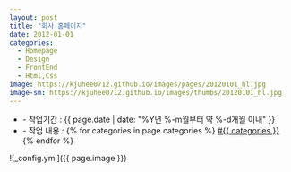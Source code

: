 ```yaml
---
layout: post
title: "회사 홈페이지"
date: 2012-01-01
categories:
  - Homepage
  - Design
  - FrontEnd
  - Html,Css
image: https://kjuhee0712.github.io/images/pages/20120101_hl.jpg
image-sm: https://kjuhee0712.github.io/images/thumbs/20120101_hl.jpg
---
```


<ul class="inform">
	<li class="preview__date" itemprop="datePublished" datetime="{{ page.date | date_to_xmlschema }}">- 작업기간 : {{ page.date | date: "%Y년 %-m월부터 약 %-d개월 이내" }}</li>
	<li class="preview__catetory" itemprop="catetory">- 작업 내용 :
		{% for categories in page.categories %}
           <a href="/category/{{ categories }}/">#{{ categories }}</a>     
      	{% endfor %}</li>
</ul>

![_config.yml]({{ page.image }})



